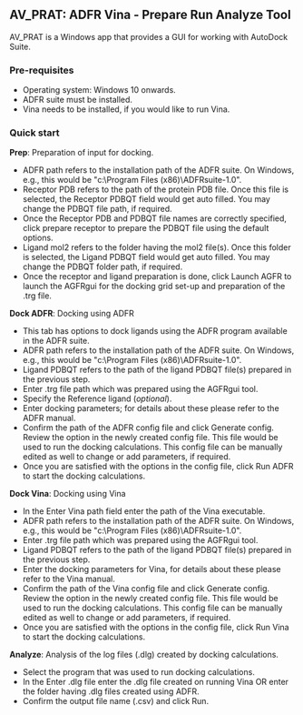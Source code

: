 ## AV_PRAT: ADFR Vina - Prepare Run Analyze Tool
AV_PRAT is a Windows app that provides a GUI for working with AutoDock Suite. 

### Pre-requisites
* Operating system: Windows 10 onwards.
* ADFR suite must be installed.
* Vina needs to be installed, if you would like to run Vina.

### Quick start
**Prep**: Preparation of input for docking. 
* ADFR path refers to the installation path of the ADFR suite. On Windows, e.g., this would be "c:\Program Files (x86)\ADFRsuite-1.0".
* Receptor PDB refers to the path of the protein PDB file. Once this file is selected, the Receptor PDBQT field would get auto filled. You may change the PDBQT file path, if required.
* Once the Receptor PDB and PDBQT file names are correctly specified, click prepare receptor to prepare the PDBQT file using the default options. 
* Ligand mol2 refers to the folder having the mol2 file(s). Once this folder is selected, the Ligand PDBQT field would get auto filled. You may change the PDBQT folder path, if required.
* Once the receptor and ligand preparation is done, click Launch AGFR to launch the AGFRgui for the docking grid set-up and preparation of the .trg file. 

**Dock ADFR**: Docking using ADFR
* This tab has options to dock ligands using the ADFR program available in the ADFR suite. 
* ADFR path refers to the installation path of the ADFR suite. On Windows, e.g., this would be "c:\Program Files (x86)\ADFRsuite-1.0".
* Ligand PDBQT refers to the path of the ligand PDBQT file(s) prepared in the previous step.
* Enter .trg file path which was prepared using the AGFRgui tool.
* Specify the Reference ligand (_optional_).
* Enter docking parameters; for details about these please refer to the ADFR manual.
* Confirm the path of the ADFR config file and click Generate config. Review the option in the newly created config file. This file would be used to run the docking calculations. This config file can be manually edited as well to change or add parameters, if required. 
* Once you are satisfied with the options in the config file, click Run ADFR to start the docking calculations. 

**Dock Vina**: Docking using Vina
* In the Enter Vina path field enter the path of the Vina executable. 
* ADFR path refers to the installation path of the ADFR suite. On Windows, e.g., this would be "c:\Program Files (x86)\ADFRsuite-1.0".
* Enter .trg file path which was prepared using the AGFRgui tool.
* Ligand PDBQT refers to the path of the ligand PDBQT file(s) prepared in the previous step.
* Enter the docking parameters for Vina, for details about these please refer to the Vina manual.
* Confirm the path of the Vina config file and click Generate config. Review the option in the newly created config file. This file would be used to run the docking calculations. This config file can be manually edited as well to change or add parameters, if required.
 * Once you are satisfied with the options in the config file, click Run Vina to start the docking calculations. 

**Analyze**: Analysis of the log files (.dlg) created by docking calculations. 
* Select the program that was used to run docking calculations. 
* In the Enter .dlg file enter the .dlg file created on running Vina OR enter the folder having .dlg files created using ADFR. 
* Confirm the output file name (.csv) and click Run.
